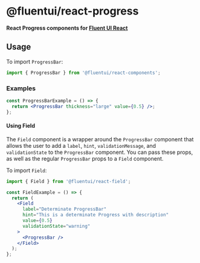 # @fluentui/react-progress

**React Progress components for [Fluent UI React](https://react.fluentui.dev/)**

## Usage

To import `ProgressBar`:

```js
import { ProgressBar } from '@fluentui/react-components';
```

### Examples

```jsx
const ProgressBarExample = () => {
  return <ProgressBar thickness="large" value={0.5} />;
};
```

#### Using Field

The `Field` component is a wrapper around the `ProgressBar` component that allows the user to add a `label`, `hint`, `validationMessage`, and `validationState` to the `ProgressBar` component. You can pass these props, as well as the regular `ProgressBar` props to a `Field` component.

To import `Field`:

```js
import { Field } from '@fluentui/react-field';
```

```jsx
const FieldExample = () => {
  return (
    <Field
      label="Determinate ProgressBar"
      hint="This is a determinate Progress with description"
      value={0.5}
      validationState="warning"
    >
      <ProgressBar />
    </Field>
  );
};
```
